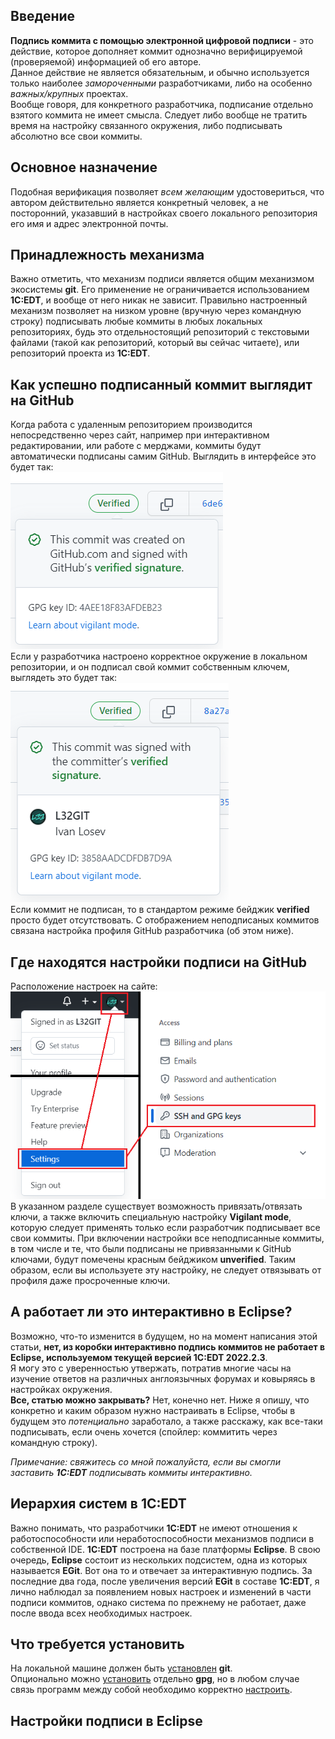 ## Введение
**Подпись коммита с помощью электронной цифровой подписи** - это действие, которое дополняет коммит однозначно верифицируемой (проверяемой) информацией об его авторе.  
Данное действие не является обязательным, и обычно используется только наиболее *замороченными* разработчиками, либо на особенно *важных/крупных* проектах.  
Вообще говоря, для конкретного разработчика, подписание отдельно взятого коммита не имеет смысла. Следует либо вообще не тратить время на настройку связанного окружения, либо подписывать абсолютно все свои коммиты.  
## Основное назначение
Подобная верификация позволяет *всем желающим* удостовериться, что автором действительно является конкретный человек, а не посторонний, указавший в настройках своего локального репозитория его имя и адрес электронной почты.
## Принадлежность механизма
Важно отметить, что механизм подписи является общим механизмом экосистемы **git**. Его применение не ограничивается использованием **1C:EDT**, и вообще от него никак не зависит. Правильно настроенный механизм позволяет на низком уровне (вручную через командную строку) подписывать любые коммиты в любых локальных репозиториях, будь это отдельностоящий репозиторий с текстовыми файлами (такой как репозиторий, который вы сейчас читаете), или репозиторий проекта из **1C:EDT**.  
## Как успешно подписанный коммит выглядит на GitHub
Когда работа с удаленным репозиторием производится непосредственно через сайт, например при интерактивном редактировании, или работе с мерджами, коммиты будут автоматически подписаны самим GitHub. Выглядить в интерфейсе это будет так:  
![Скриншот](../images/docs/COMMIT_SIGNING/signed_github.png?raw=true)  
Если у разработчика настроено корректное окружение в локальном репозитории, и он подписал свой коммит собственным ключем, выглядеть это будет так:  
![Скриншот](../images/docs/COMMIT_SIGNING/signed_gpg.png?raw=true)  
Если коммит не подписан, то в стандартом режиме бейджик **verified** просто будет отсутствовать. С отображением неподписаных коммитов связана настройка профиля GitHub разработчика (об этом ниже).
## Где находятся настройки подписи на GitHub
Расположение настроек на сайте:  
![Скриншот](../images/docs/COMMIT_SIGNING/github_settings_location.png?raw=true)  
В указанном разделе существует возможность привязать/отвязать ключи, а также включить специальную настройку **Vigilant mode**, которую следует применять только если разработчик подписывает все свои коммиты. При включении настройки все неподписанные коммиты, в том числе и те, что были подписаны не привязанными к GitHub ключами, будут помечены красным бейджиком **unverified**. Таким образом, если вы используете эту настройку, не следует отвязывать от профиля даже просроченные ключи.  
## А работает ли это интерактивно в Eclipse?
Возможно, что-то изменится в будущем, но на момент написания этой статьи, **нет, из коробки интерактивно подпись коммитов не работает в Eclipse, используемом текущей версией 1C:EDT 2022.2.3**.  
Я могу это с уверенностью утвержать, потратив многие часы на изучение ответов на различных англоязычных форумах и ковыряясь в настройках окружения.  
**Все, статью можно закрывать?** Нет, конечно нет. Ниже я опишу, что конкретно и каким образом нужно настраивать в Eclipse, чтобы в будущем это *потенциально* заработало, а также расскажу, как все-таки подписывать, если очень хочется (спойлер: коммитить через командную строку).  
  
*Примечание: свяжитесь со мной пожалуйста, если вы смогли заставить **1C:EDT** подписывать коммиты интерактивно.*
## Иерархия систем в 1C:EDT
Важно понимать, что разработчики **1C:EDT** не имеют отношения к работоспособности или неработоспособности механизмов подписи в собственной IDE. **1C:EDT** построена на базе платформы **Eclipse**. В свою очередь, **Eclipse** состоит из нескольких подсистем, одна из которых называется **EGit**. Вот она то и отвечает за интерактивную подпись. За последние два года, после увеличения версий **EGit** в составе **1C:EDT**, я лично наблюдал за появлением новых настроек и изменений в части подписи коммитов, однако система по прежнему не работает, даже после ввода всех необходимых настроек.
## Что требуется установить
На локальной машине должен быть [установлен](/docs/GIT_INSTALL) **git**.  
Опционально можно [установить](/docs/GPG_INSTALL) отдельно **gpg**, но в любом случае связь программ между собой необходимо корректно [настроить](/docs/GPG_MULTIPLE_INSTANCES.md).  
## Настройки подписи в Eclipse
